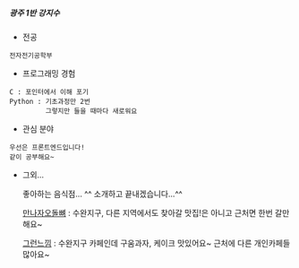 ##### 광주 1반 강지수

- 전공
```
전자전기공학부
```
- 프로그래밍 경험
```
C : 포인터에서 이해 포기
Python : 기초과정만 2번
         그렇지만 들을 때마다 새로워요
```
- 관심 분야
```
우선은 프론트엔드입니다!
같이 공부해요~
```
- 그외...
    

    좋아하는 음식점... ^^ 소개하고 끝내겠습니다...^^

    [만나자오돌뼈](https://map.naver.com/v5/entry/place/15941424?lng=126.82575848913963&lat=35.18972926495776&placePath=%2Fhome&entry=plt&c=14.7,0,0,0,dh) : 수완지구, 다른 지역에서도 찾아갈 맛집!은 아니고 근처면 한번 갈만 해요~ 

    [그런느낌](https://www.instagram.com/grunneuggim/) : 수완지구 카페인데 구움과자, 케이크 맛있어요~ 근처에 다른 개인카페들 많아요~

